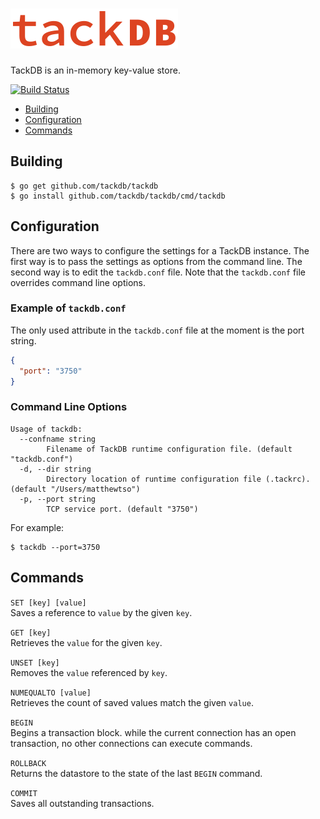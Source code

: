 ![TackDB](docs/media/tackdb.svg?raw=true "TackDB logo")
=======================================================

[summary]::
TackDB is an in-memory key-value store.

[![Build Status](https://travis-ci.org/mtso/tackdb.svg?branch=master)](https://travis-ci.org/mtso/tackdb)

- [Building](#building)
- [Configuration](#configuration)
- [Commands](#commands)

## Building
```
$ go get github.com/tackdb/tackdb
$ go install github.com/tackdb/tackdb/cmd/tackdb
```

## Configuration

There are two ways to configure the settings for a TackDB instance.
The first way is to pass the settings as options from the command line.
The second way is to edit the `tackdb.conf` file. Note that the
`tackdb.conf` file overrides command line options.

### Example of `tackdb.conf`

The only used attribute in the `tackdb.conf` file at the moment is the port string.

```json
{
  "port": "3750"
}
```

### Command Line Options

```
Usage of tackdb:
  --confname string
        Filename of TackDB runtime configuration file. (default "tackdb.conf")
  -d, --dir string
        Directory location of runtime configuration file (.tackrc). (default "/Users/matthewtso")
  -p, --port string
        TCP service port. (default "3750")
```

For example:
```
$ tackdb --port=3750
```

## Commands

`SET [key] [value]`  
Saves a reference to `value` by the given `key`.

`GET [key]`  
Retrieves the `value` for the given `key`.

`UNSET [key]`  
Removes the `value` referenced by `key`.

`NUMEQUALTO [value]`  
Retrieves the count of saved values match the given `value`.

`BEGIN`  
Begins a transaction block. while the current connection has an open transaction,
no other connections can execute commands.

`ROLLBACK`  
Returns the datastore to the state of the last `BEGIN` command.

`COMMIT`  
Saves all outstanding transactions.
